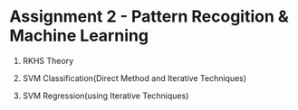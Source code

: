 Assignment 2 - Pattern Recogition & Machine Learning
==================

1. RKHS Theory

2. SVM Classification(Direct Method and Iterative Techniques)

3. SVM Regression(using Iterative Techniques)
